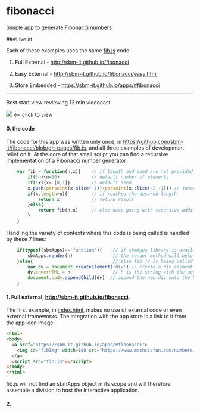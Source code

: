 # fibonacci
Simple app to generate Fibonacci numbers

###Live at

Each of these examples uses the same [fib.js](https://github.com/sbm-it/fibonacci/blob/gh-pages/fib.js) code 

1. Full External - http://sbm-it.github.io/fibonacci

2. Easy External - http://sbm-it.github.io/fibonacci/easy.html

3. Store Embedded - https://sbm-it.github.io/apps/#fibonacci

___
Best start view reviewing 12 min videocast 

[![](http://img.youtube.com/vi/ZQS3nlZMDzw/default.jpg)](http://www.youtube.com/watch?v=ZQS3nlZMDzw) <— click to view

#### 0. the code

The code for this app was written only once, in https://github.com/sbm-it/fibonacci/blob/gh-pages/fib.js, and all three examples of development relief on it. At the core of that small script you can find a recursive implementation of a Fibonacci number generator:

```javascript
	var fib = function(n,x){	// if length and seed are not provided
        if(!n){n=10}			// default number of elements
        if(!x){x= [0,1]}		// default seed
        x.push(parseInt(x.slice(-1))+parseInt(x.slice(-2,-1))) // insert new element as the sum of the last two
        if(x.length>n){			// if reached the desired length
            return x			// return result
        }else{
            return fib(n,x) 	// else keep going with recursive addition
        }
    }
```

Handling the variety of contexts where this code is being called is handled by these 7 lines:

```javascript
	if(typeof(sbmApps)=='function'){ 	// if sbmApps library is available to help
        sbmApps.render(h) 				// the render method will help
    }else{ 								// else fib.js is being called without any help
        var dv = document.createElement('div') // create a div element with the native method
        dv.innerHTML = h  				// h is the string with the app html
        document.body.appendChild(dv)  // append the new div onto the body
    }
```

#### 1. Full external, http://sbm-it.github.io/fibonacci.

The first example, in [index.html](https://github.com/sbm-it/fibonacci/blob/gh-pages/index.html), makes no use of external code or even external frameworks. The integration with the app store is a link to it from the app icon image:

```html
<html>
<body>
  <a href="https://sbm-it.github.io/apps/#fibonacci">
    <img id="fibImg" width=100 src="https://www.mathsisfun.com/numbers/images/fibonacci.jpg">
  </a>
  <script src="fib.js"></script>
</body>
</html>
```

fib.js will not find an sbmApps object in its scope and will therefore assemble a division to host the interactive application.

#### 2. 



